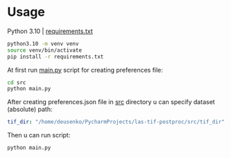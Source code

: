 # Usage 

Python 3.10 | [requirements.txt](./requirements.txt)
```bash
python3.10 -m venv venv
source venv/bin/activate
pip install -r requirements.txt
```

At first run [main.py](src/main.py) script for creating preferences file: 
```bash
cd src
python main.py
```

After creating preferences.json file in [src](./src) directory u can specify dataset (absolute) path:
```yaml
tif_dir: "/home/deusenko/PycharmProjects/las-tif-postproc/src/tif_dir"
```

Then u can run script:
```bash
python main.py
```

